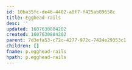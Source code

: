 ```yaml
---
id: 10ba35fc-de46-4402-a8f7-f425ab89658c
title: Egghead-rails
desc: ''
updated: 1607630884202
created: 1607630884202
parent: 7d3efa53-c72c-4277-972c-7424e29353c1
children: []
fname: p.egghead-rails
hpath: p.egghead-rails
---
```



